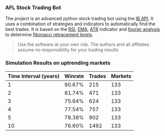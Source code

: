 ### AFL Stock Trading Bot

The project is an advanced python stock trading bot using the [IB API](https://github.com/InteractiveBrokers/tws-api-public). It uses a combination of strategies and indicators to automatically find the best trades. It is based on the [RSI](https://fr.wikipedia.org/wiki/Relative_strength_index), [EMA](https://en.wikipedia.org/wiki/Moving_average), [ATR](https://en.wikipedia.org/wiki/Average_true_range) indicator and [fourier analysis](https://en.wikipedia.org/wiki/Discrete_Fourier_transform) to determine [fibonacci retracement levels](https://en.wikipedia.org/wiki/Fibonacci_retracement).
> Use the software at your own risk. The authors and all affiliates assume no responsibility for your trading results

### Simulation Results on uptrending markets

| Time Interval (years) | Winrate | Trades | Markets |
|-----------------------|---------|--------|---------|
| 1                     | 90.67%  | 215    | 133     |
| 2                     | 81.74%  | 471    | 133     |
| 3                     | 75.64%  | 624    | 133     |
| 4                     | 77.54%  | 757    | 133     |
| 5                     | 78.38%  | 902    | 133     |
| 10                    | 76.60%  | 1492   | 133     |